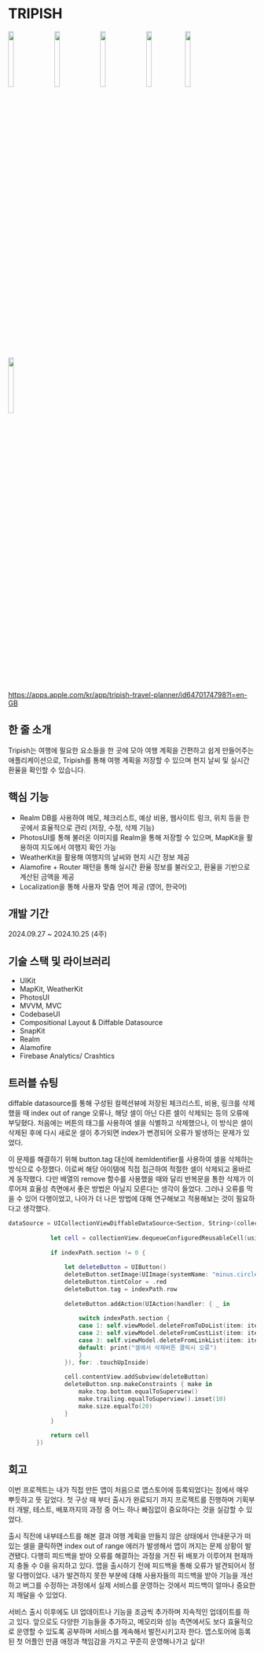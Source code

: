 # TRIPISH

<img src = "https://github.com/yeonupark/MessengerProject/assets/130972950/1a559549-5162-4b8f-8bd3-71eec9419701" width="15%" height="17%">
 <img src = "https://github.com/yeonupark/MessengerProject/assets/130972950/0bb0b35f-e022-48c7-8355-6872d9a5d7dc" width="15%" height="17%">
 <img src = "https://github.com/yeonupark/MessengerProject/assets/130972950/ccb4c033-6748-4b84-ac1c-e9361af7c469" width="15%" height="17%">
 <img src = "https://github.com/yeonupark/MessengerProject/assets/130972950/ba5d0c94-5e21-4cf7-b6a8-a31b6ed689d7" width="15%" height=17%">
 <img src = "https://github.com/yeonupark/MessengerProject/assets/130972950/3e012d5a-5238-45f7-8af6-b6976816fbd3" width="15%" height="17%">
  <img src = "https://github.com/yeonupark/MessengerProject/assets/130972950/0eeff9af-639d-44c0-b748-0c51decf6d94" width="15%" height="17%">

https://apps.apple.com/kr/app/tripish-travel-planner/id6470174798?l=en-GB

## 한 줄 소개
Tripish는 여행에 필요한 요소들을 한 곳에 모아 여행 계획을 간편하고 쉽게 만들어주는 애플리케이션으로, Tripish를 통해 여행 계획을 저장할 수 있으며 현지 날씨 및 실시간 환율을 확인할 수 있습니다.

## 핵심 기능
- Realm DB를 사용하여 메모, 체크리스트, 예상 비용, 웹사이트 링크, 위치 등을 한 곳에서 효율적으로 관리 (저장, 수정, 삭제 기능)
- PhotosUI를 통해 불러온 이미지를 Realm을 통해 저장할 수 있으며, MapKit을 활용하여 지도에서 여행지 확인 가능
- WeatherKit을 활용해 여행지의 날씨와 현지 시간 정보 제공
- Alamofire + Router 패턴을 통해 실시간 환율 정보를 불러오고, 환율을 기반으로 계산된 금액을 제공
- Localization을 통해 사용자 맞춤 언어 제공 (영어, 한국어)
  
## 개발 기간
2024.09.27 ~ 2024.10.25 (4주)

## 기술 스택 및 라이브러리
- UIKit
- MapKit, WeatherKit
- PhotosUI
- MVVM, MVC
- CodebaseUI
- Compositional Layout & Diffable Datasource
- SnapKit
- Realm
- Alamofire
- Firebase Analytics/ Crashtics

## 트러블 슈팅
diffable datasource를 통해 구성된 컬렉션뷰에 저장된 체크리스트, 비용, 링크를 삭제했을 때 index out of range 오류나, 해당 셀이 아닌 다른 셀이 삭제되는 등의 오류에 부딪혔다. 
처음에는 버튼의 태그를 사용하여 셀을 식별하고 삭제했으나, 이 방식은 셀이 삭제된 후에 다시 새로운 셀이 추가되면 index가 변경되어 오류가 발생하는 문제가 있었다. 

이 문제를 해결하기 위해 button.tag 대신에 itemIdentifier를 사용하여 셀을 삭제하는 방식으로 수정했다. 이로써 해당 아이템에 직접 접근하여 적절한 셀이 삭제되고 올바르게 동작했다. 다만 배열의 remove 함수를 사용했을 때와 달리 반복문을 통한 삭제가 이루어져 효율성 측면에서 좋은 방법은 아닐지 모른다는 생각이 들었다. 그러나 오류를 막을 수 있어 다행이었고, 나아가 더 나은 방법에 대해 연구해보고 적용해보는 것이 필요하다고 생각했다.
```swift
dataSource = UICollectionViewDiffableDataSource<Section, String>(collectionView: mainView.collectionView, cellProvider: { collectionView, indexPath, itemIdentifier in
            
            let cell = collectionView.dequeueConfiguredReusableCell(using: cellRegistration, for: indexPath, item: itemIdentifier)
            
            if indexPath.section != 0 {
                
                let deleteButton = UIButton()
                deleteButton.setImage(UIImage(systemName: "minus.circle.fill"), for: .normal)
                deleteButton.tintColor = .red
                deleteButton.tag = indexPath.row
                
                deleteButton.addAction(UIAction(handler: { _ in
                    
                    switch indexPath.section {
                    case 1: self.viewModel.deleteFromToDoList(item: itemIdentifier)
                    case 2: self.viewModel.deleteFromCostList(item: itemIdentifier)
                    case 3: self.viewModel.deleteFromLinkList(item: itemIdentifier)
                    default: print("셀에서 삭제버튼 클릭시 오류")
                    }
                }), for: .touchUpInside)
                
                cell.contentView.addSubview(deleteButton)
                deleteButton.snp.makeConstraints { make in
                    make.top.bottom.equalToSuperview()
                    make.trailing.equalToSuperview().inset(10)
                    make.size.equalTo(20)
                }
            }
            
            return cell
        })
```

## 회고
이번 프로젝트는 내가 직접 만든 앱이 처음으로 앱스토어에 등록되었다는 점에서 매우 뿌듯하고 뜻 깊었다. 첫 구상 때 부터 출시가 완료되기 까지 프로젝트를 진행하며 기획부터 개발, 테스트, 배포까지의 과정 중 어느 하나 빠짐없이 중요하다는 것을 실감할 수 있었다. 

출시 직전에 내부테스트를 해본 결과 여행 계획을 만들지 않은 상태에서 안내문구가 떠 있는 셀을 클릭하면 index out of range 에러가 발생해서 앱이 꺼지는 문제 상황이 발견됐다. 다행히 피드백을 받아 오류를 해결하는 과정을 거친 뒤 배포가 이루어져 현재까지 충돌 수 0을 유지하고 있다. 앱을 출시하기 전에 피드백을 통해 오류가 발견되어서 정말 다행이었다. 내가 발견하지 못한 부분에 대해 사용자들의 피드백을 받아 기능을 개선하고 버그를 수정하는 과정에서 실제 서비스를 운영하는 것에서 피드백이 얼마나 중요한지 깨달을 수 있었다. 

서비스 출시 이후에도 UI 업데이트나 기능을 조금씩 추가하며 지속적인 업데이트를 하고 있다. 앞으로도 다양한 기능들을 추가하고, 메모리와 성능 측면에서도 보다 효율적으로 운영할 수 있도록 공부하며 서비스를 계속해서 발전시키고자 한다. 앱스토어에 등록된 첫 어플인 만큼 애정과 책임감을 가지고 꾸준히 운영해나가고 싶다!
